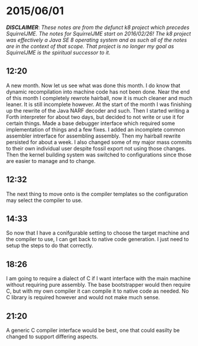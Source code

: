 # 2015/06/01

***DISCLAIMER***: _These notes are from the defunct k8 project which_
_precedes SquirrelJME. The notes for SquirrelJME start on 2016/02/26!_
_The k8 project was effectively a Java SE 8 operating system and as such_
_all of the notes are in the context of that scope. That project is no_
_longer my goal as SquirrelJME is the spiritual successor to it._

## 12:20

A new month. Now let us see what was done this month. I do know that dynamic
recompilation into machine code has not been done. Near the end of this month
I completely rewrote hairball, now it is much cleaner and much leaner. It is
still incomplete however. At the start of the month I was finishing up the
rewrite of the Java NARF decoder and such. Then I started writing a Forth
interpreter for about two days, but decided to not write or use it for certain
things. Made a base debugger interface which required some implementation of
things and a few fixes. I added an incomplete common assembler intrerface for
assembling assembly. Then my hairball rewrite persisted for about a week. I
also changed some of my major mass commits to their own individual user
despite fossil export not using those changes. Then the kernel building system
was switched to configurations since those are easier to manage and to change.

## 12:32

The next thing to move onto is the compiler templates so the configuration may
select the compiler to use.

## 14:33

So now that I have a conifgurable setting to choose the target machine and the
compiler to use, I can get back to native code generation. I just need to
setup the steps to do that correctly.

## 18:26

I am going to require a dialect of C if I want interface with the main machine
without requiring pure assembly. The base bootstrapper would then require C,
but with my own compiler it can compile it to native code as needed. No C
library is required however and would not make much sense.

## 21:20

A generic C compiler interface would be best, one that could easilty be
changed to support differing aspects.

